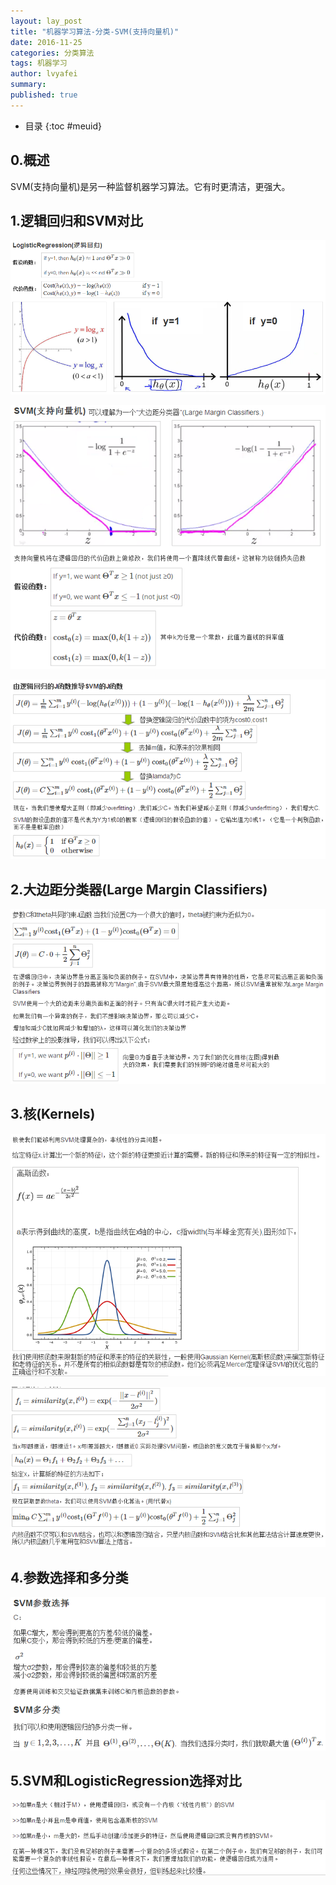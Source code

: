 ```yaml
---
layout: lay_post
title: "机器学习算法-分类-SVM(支持向量机)"
date: 2016-11-25
categories: 分类算法
tags: 机器学习
author: lvyafei
summary:
published: true
---
```


* 目录
{:toc #meuid}

## 0.概述

SVM(支持向量机)是另一种监督机器学习算法。它有时更清洁，更强大。
<!-- more -->

## 1.逻辑回归和SVM对比

![逻辑回归](/images/算法/SVM/逻辑回归.png)

![SVM](/images/算法/SVM/svm.png)

![costfunction](/images/算法/SVM/costfunction.png)

## 2.大边距分类器(Large Margin Classifiers)

![costfunction](/images/算法/SVM/largemargin.png)

## 3.核(Kernels)

![kernel](/images/算法/SVM/kernel.png)

![kernel-simila](/images/算法/SVM/kernel-simila.png)

## 4.参数选择和多分类

![other](/images/算法/SVM/other.png)

## 5.SVM和LogisticRegression选择对比

![vs](/images/算法/SVM/vs.png)
